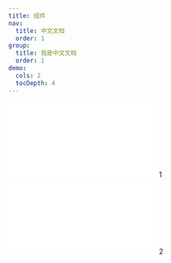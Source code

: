 ```yaml
---
title: 组件
nav:
  title: 中文文档
  order: 1
group:
  title: 我是中文文档
  order: 1
demo:
  cols: 2
  tocDepth: 4
---
```


<embed src="./components/Comp/index.md">1</embed>
<embed src="./components/Comp2/index.md">2</embed>
